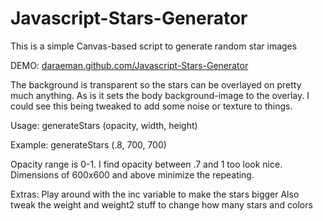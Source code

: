 Javascript-Stars-Generator
==========================

This is a simple Canvas-based script to generate random star images

DEMO: [daraeman.github.com/Javascript-Stars-Generator](daraeman.github.com/Javascript-Stars-Generator)

The background is transparent so the stars can be overlayed on pretty much anything.
As is it sets the body background-image to the overlay.
I could see this being tweaked to add some noise or texture to things.


Usage:
	generateStars (opacity, width, height)
	
Example: 
	generateStars (.8, 700, 700)
	
	
Opacity range is 0-1.
I find opacity between .7 and 1 too look nice.
Dimensions of 600x600 and above minimize the repeating.

Extras:
	Play around with the inc variable to make the stars bigger
	Also tweak the weight and weight2 stuff to change how many stars and colors